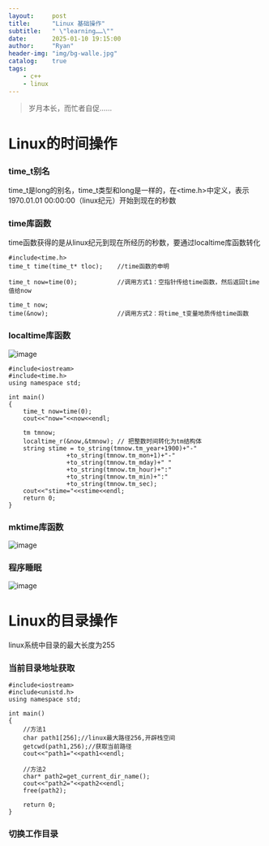 ```yaml
---
layout:     post
title:      "Linux 基础操作"
subtitle:   " \"learning……\""
date:       2025-01-10 19:15:00
author:     "Ryan"
header-img: "img/bg-walle.jpg"
catalog:    true
tags:
    - c++
    - linux
---
```


> 岁月本长，而忙者自促……

# Linux的时间操作  

### time_t别名
time_t是long的别名，time_t类型和long是一样的，在<time.h>中定义，表示1970.01.01 00:00:00（linux纪元）开始到现在的秒数

### time库函数  
time函数获得的是从linux纪元到现在所经历的秒数，要通过localtime库函数转化  
````
#include<time.h>
time_t time(time_t* tloc);    //time函数的申明

time_t now=time(0);           //调用方式1：空指针传给time函数，然后返回time值给now

time_t now;
time(&now);                   //调用方式2：将time_t变量地质传给time函数
````

### localtime库函数  
![image](https://github.com/user-attachments/assets/95d4eaad-bfc0-4035-9602-89b6dccb2552)

````
#include<iostream>
#include<time.h>
using namespace std;

int main()
{
    time_t now=time(0);
    cout<<"now="<<now<<endl;

    tm tmnow;
    localtime_r(&now,&tmnow); // 把整数时间转化为tm结构体
    string stime = to_string(tmnow.tm_year+1900)+"-"
                +to_string(tmnow.tm_mon+1)+"-"
                +to_string(tmnow.tm_mday)+" "
                +to_string(tmnow.tm_hour)+":"
                +to_string(tmnow.tm_min)+":"
                +to_string(tmnow.tm_sec);
    cout<<"stime="<<stime<<endl;
    return 0;
}

````


### mktime库函数  

![image](https://github.com/user-attachments/assets/d10cdc1a-d66d-4e98-857e-07b3936d4d0c)


### 程序睡眠  

![image](https://github.com/user-attachments/assets/52d4d4c3-8fef-4dd4-ba0f-87d2133c6a74)




# Linux的目录操作  
linux系统中目录的最大长度为255  

### 当前目录地址获取  
````
#include<iostream>
#include<unistd.h>
using namespace std;

int main()
{
    //方法1
    char path1[256];//linux最大路径256,开辟栈空间
    getcwd(path1,256);//获取当前路径
    cout<<"path1="<<path1<<endl;

    //方法2
    char* path2=get_current_dir_name();
    cout<<"path2="<<path2<<endl;
    free(path2);
    
    return 0;
}
````

### 切换工作目录













